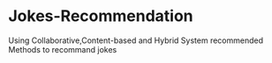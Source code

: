 # Jokes-Recommendation
Using Collaborative,Content-based and Hybrid System recommended Methods to recommand jokes
